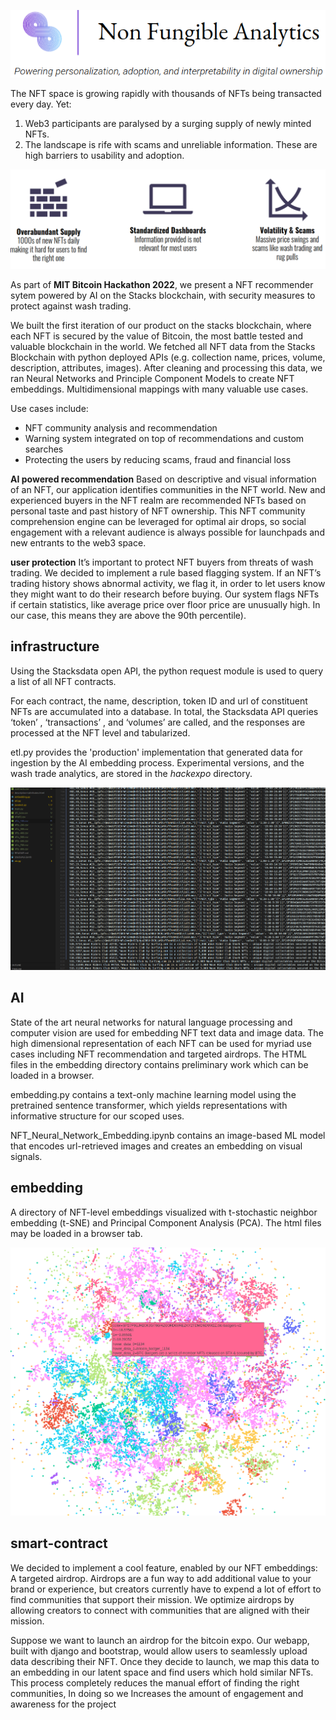 ![Image](figs/splash2.png)

The NFT space is growing rapidly with thousands of NFTs being transacted every day. Yet:
1) Web3 participants are paralysed by a surging supply of newly minted NFTs. 
2) The landscape is rife with scams and unreliable information. These are high barriers to usability and adoption.

![Image](figs/problem_statement.png)

As part of **MIT Bitcoin Hackathon 2022**, we present a NFT recommender sytem powered by AI on the Stacks blockchain, with security measures to protect against wash trading. 

We built the first iteration of our product on the stacks blockchain, where each NFT is secured by the value of Bitcoin, the most battle tested and valuable blockchain in the world. We fetched all NFT data from the Stacks Blockchain with python deployed APIs (e.g. collection name, prices, volume, description, attributes, images). After cleaning and processing this data, we ran Neural Networks and Principle Component Models to create NFT embeddings. Multidimensional mappings with many valuable use cases. 

Use cases include:
- NFT community analysis and recommendation
- Warning system integrated on top of recommendations and custom searches
- Protecting the users by reducing scams, fraud and financial loss

**AI powered recommendation** Based on descriptive and visual information of an NFT, our application identifies communities in the NFT world. New and experienced buyers in the NFT realm are recommended NFTs based on personal taste and past history of NFT ownership. This NFT community comprehension engine can be leveraged for optimal air drops, so social engagement with a relevant audience is always possible for launchpads and new entrants to the web3 space.    

**user protection** It’s important to protect NFT buyers from threats of wash trading. We decided to implement a rule based flagging system. 
If an NFT’s trading history shows abnormal activity, we flag it, in order to let users know they might want to do their research before buying. 
Our system flags NFTs if certain statistics, like average price over floor price are unusually high. In our case, this means they are above the 90th percentile). 

## infrastructure 

Using the Stacksdata open API, the python request module is used to query a list of all NFT contracts. 

For each contract, the name, description, token ID and url of constituent NFTs are accumulated into a database. In total, the Stacksdata API queries ‘token’ , ‘transactions’ , and ‘volumes’ are called, and the responses are processed at the NFT level and tabularized.

etl.py provides the 'production' implementation that generated data for ingestion by the AI embedding process. Experimental versions, and the wash trade analytics, are stored in the *hackexpo* directory. 

![Image](figs/dataview.png)

## AI

State of the art neural networks for natural language processing and computer vision are used for embedding NFT text data and image data. The high dimensional representation of each NFT can be used for myriad use cases including NFT recommendation and targeted airdrops. The HTML files in the embedding directory contains preliminary work which can be loaded in a browser.  

embedding.py contains a text-only machine learning model using the pretrained sentence transformer, which yields representations with informative structure for our scoped uses. 

NFT_Neural_Network_Embedding.ipynb contains an image-based ML model that encodes url-retrieved images and creates an embedding on visual signals.



## embedding

A directory of NFT-level embeddings visualized with t-stochastic neighbor embedding (t-SNE) and Principal Component Analysis (PCA). The html files may be loaded in a browser tab.  

![Image](figs/embed_still.png)

## smart-contract

We decided to implement a cool feature, enabled by our NFT embeddings: A targeted airdrop. Airdrops are a fun way to add additional value to your brand or experience, but creators currently have to expend a lot of effort to find communities that support their mission. 
We optimize airdrops by allowing creators to connect with communities that are aligned with their mission.

Suppose we want to launch an airdrop for the bitcoin expo. Our webapp, built with django and bootstrap, would allow users to seamlessly upload data describing their NFT.
Once they decide to launch, we map this data to an embedding in our latent space and find users which hold similar NFTs. 
This process completely reduces the manual effort of finding the right communities, 
In doing so we Increases the amount of engagement and awareness for the project
